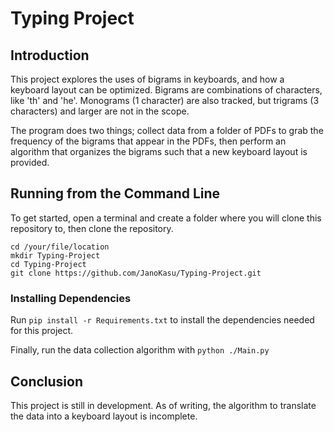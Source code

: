 # Typing Project
## Introduction
This project explores the uses of bigrams in keyboards, and how a keyboard layout can be optimized. Bigrams are combinations of characters, like 'th' and 'he'. Monograms (1 character) are also tracked, but trigrams (3 characters) and larger are not in the scope.

The program does two things; collect data from a folder of PDFs to grab the frequency of the bigrams that appear in the PDFs, then perform an algorithm that organizes the bigrams such that a new keyboard layout is provided.

## Running from the Command Line
To get started, open a terminal and create a folder where you will clone this repository to, then clone the repository.

```
cd /your/file/location
mkdir Typing-Project
cd Typing-Project
git clone https://github.com/JanoKasu/Typing-Project.git
```

### Installing Dependencies
Run `pip install -r Requirements.txt` to install the dependencies needed for this project.

Finally, run the data collection algorithm with `python ./Main.py`

## Conclusion
This project is still in development. As of writing, the algorithm to translate the data into a keyboard layout is incomplete. 